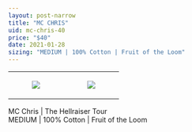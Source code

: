 ```yaml
---
layout: post-narrow
title: "MC CHRIS"
uid: mc-chris-40
price: "$40"
date: 2021-01-28
sizing: "MEDIUM | 100% Cotton | Fruit of the Loom"
---
```




<table style="width:100%;"><tr><td style="vertical-align:top;">
      <figure class="tmblr-full" data-orig-height="2048" data-orig-width="1365" data-orig-src="https://concertshirts.netlify.app/shirts/0338/0338-01.jpg"><img src="https://64.media.tumblr.com/71f7c018a3c6c32762cbf643711b1478/e480b5590b8b98a7-8f/s540x810/130ac5a9473be5a7fa465e1c4f620c9f63aa0d02.jpg" data-orig-height="2048" data-orig-width="1365" data-orig-src="https://concertshirts.netlify.app/shirts/0338/0338-01.jpg"/></figure></td>
    <td style="vertical-align:top;">
      <figure class="tmblr-full" data-orig-height="2048" data-orig-width="1365" data-orig-src="https://concertshirts.netlify.app/shirts/0338/0338-02.jpg"><img src="https://64.media.tumblr.com/3b010afb90aaec09ce57402869bb433e/e480b5590b8b98a7-cf/s540x810/2b1f3a1c52481a636297c9225fc3e141b65bc03b.jpg" data-orig-height="2048" data-orig-width="1365" data-orig-src="https://concertshirts.netlify.app/shirts/0338/0338-02.jpg"/></figure></td>
  </tr></table><p>
  MC Chris | The Hellraiser Tour<br/>MEDIUM | 100% Cotton | Fruit of the Loom
</p>
